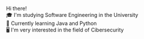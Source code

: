 Hi there!
<br>
🎓 I'm studying Software Engineering in the University 
<br>
📖 Currently learning Java and Python
<br>
🖥️ I'm very interested in the field of Cibersecurity

<!---
vivianeweber/vivianeweber is a ✨ special ✨ repository because its `README.md` (this file) appears on your GitHub profile.
You can click the Preview link to take a look at your changes.
--->

